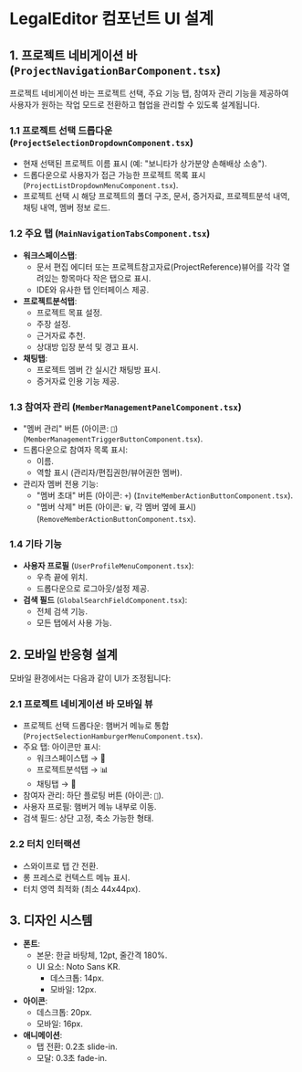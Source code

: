 # LegalEditor 컴포넌트 UI 설계

## 1. 프로젝트 네비게이션 바 (`ProjectNavigationBarComponent.tsx`)
프로젝트 네비게이션 바는 프로젝트 선택, 주요 기능 탭, 참여자 관리 기능을 제공하여 사용자가 원하는 작업 모드로 전환하고 협업을 관리할 수 있도록 설계됩니다.

### 1.1 프로젝트 선택 드롭다운 (`ProjectSelectionDropdownComponent.tsx`)
- 현재 선택된 프로젝트 이름 표시 (예: "보니타가 상가분양 손해배상 소송").
- 드롭다운으로 사용자가 접근 가능한 프로젝트 목록 표시 (`ProjectListDropdownMenuComponent.tsx`).
- 프로젝트 선택 시 해당 프로젝트의 폴더 구조, 문서, 증거자료, 프로젝트분석 내역, 채팅 내역, 멤버 정보 로드.

### 1.2 주요 탭 (`MainNavigationTabsComponent.tsx`)
- **워크스페이스탭**: 
  - 문서 편집 에디터 또는 프로젝트참고자료(ProjectReference)뷰어를 각각 열려있는 항목마다 작은 탭으로 표시.
  - IDE와 유사한 탭 인터페이스 제공.
- **프로젝트분석탭**: 
  - 프로젝트 목표 설정.
  - 주장 설정.
  - 근거자료 추천.
  - 상대방 입장 분석 및 경고 표시.
- **채팅탭**: 
  - 프로젝트 멤버 간 실시간 채팅방 표시.
  - 증거자료 인용 기능 제공.

### 1.3 참여자 관리 (`MemberManagementPanelComponent.tsx`)
- "멤버 관리" 버튼 (아이콘: `👥`) (`MemberManagementTriggerButtonComponent.tsx`).
- 드롭다운으로 참여자 목록 표시:
  - 이름.
  - 역할 표시 (관리자/편집권한/뷰어권한 멤버).
- 관리자 멤버 전용 기능:
  - "멤버 초대" 버튼 (아이콘: `+`) (`InviteMemberActionButtonComponent.tsx`).
  - "멤버 삭제" 버튼 (아이콘: `🗑️`, 각 멤버 옆에 표시) (`RemoveMemberActionButtonComponent.tsx`).

### 1.4 기타 기능
- **사용자 프로필** (`UserProfileMenuComponent.tsx`):
  - 우측 끝에 위치.
  - 드롭다운으로 로그아웃/설정 제공.
- **검색 필드** (`GlobalSearchFieldComponent.tsx`):
  - 전체 검색 기능.
  - 모든 탭에서 사용 가능.

## 2. 모바일 반응형 설계
모바일 환경에서는 다음과 같이 UI가 조정됩니다:

### 2.1 프로젝트 네비게이션 바 모바일 뷰
- 프로젝트 선택 드롭다운: 햄버거 메뉴로 통합 (`ProjectSelectionHamburgerMenuComponent.tsx`).
- 주요 탭: 아이콘만 표시:
  - 워크스페이스탭 → 📝
  - 프로젝트분석탭 → 📊
  - 채팅탭 → 💬
- 참여자 관리: 하단 플로팅 버튼 (아이콘: `👥`).
- 사용자 프로필: 햄버거 메뉴 내부로 이동.
- 검색 필드: 상단 고정, 축소 가능한 형태.

### 2.2 터치 인터랙션
- 스와이프로 탭 간 전환.
- 롱 프레스로 컨텍스트 메뉴 표시.
- 터치 영역 최적화 (최소 44x44px).

## 3. 디자인 시스템
- **폰트**:
  - 본문: 한글 바탕체, 12pt, 줄간격 180%.
  - UI 요소: Noto Sans KR.
    - 데스크톱: 14px.
    - 모바일: 12px.
- **아이콘**:
  - 데스크톱: 20px.
  - 모바일: 16px.
- **애니메이션**:
  - 탭 전환: 0.2초 slide-in.
  - 모달: 0.3초 fade-in. 